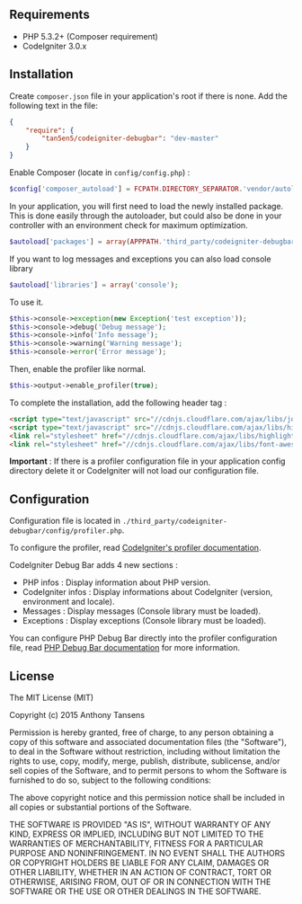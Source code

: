 ## Requirements

- PHP 5.3.2+ (Composer requirement)
- CodeIgniter 3.0.x

## Installation

Create `composer.json` file in your application's root if there is none. Add the following text in the file: 
```json
{
    "require": {
        "tan5en5/codeigniter-debugbar": "dev-master"
    }
}
```
Enable Composer (locate in `config/config.php`) :
```php
$config['composer_autoload'] = FCPATH.DIRECTORY_SEPARATOR.'vendor/autoload.php';
```
In your application, you will first need to load the newly installed package. This is  done easily through the autoloader, but could also be done in your controller with an environment check for maximum optimization. 
```php
$autoload['packages'] = array(APPPATH.'third_party/codeigniter-debugbar');
```
If you want to log messages and exceptions you can also load console library
```php
$autoload['libraries'] = array('console');
```
To use it.
```php
$this->console->exception(new Exception('test exception'));
$this->console->debug('Debug message');
$this->console->info('Info message');
$this->console->warning('Warning message');
$this->console->error('Error message');
```
Then, enable the profiler like normal.
```php
$this->output->enable_profiler(true);
```

To complete the installation, add the following header tag :
```html
<script type="text/javascript" src="//cdnjs.cloudflare.com/ajax/libs/jquery/2.1.3/jquery.min.js"></script>
<script type="text/javascript" src="//cdnjs.cloudflare.com/ajax/libs/highlight.js/8.5/highlight.min.js"></script>
<link rel="stylesheet" href="//cdnjs.cloudflare.com/ajax/libs/highlight.js/8.5/styles/github.min.css">
<link rel="stylesheet" href="//cdnjs.cloudflare.com/ajax/libs/font-awesome/4.3.0/css/font-awesome.min.css">
```

**Important** : If there is a profiler configuration file in your application config directory delete it or CodeIgniter will not load our configuration file.

## Configuration

Configuration file is located in `./third_party/codeigniter-debugbar/config/profiler.php`.

To configure the profiler, read [CodeIgniter's profiler documentation](http://www.codeigniter.com/userguide3/general/profiling.html).

CodeIgniter Debug Bar adds 4 new sections :

- PHP infos : Display information about PHP version.
- CodeIgniter infos : Display informations about CodeIgniter (version, environment and locale).
- Messages : Display messages (Console library must be loaded).
- Exceptions : Display exceptions (Console library must be loaded).

You can configure PHP Debug Bar directly into the profiler configuration file, read [PHP Debug Bar documentation](http://phpdebugbar.com/docs/rendering.html#rendering) for more information.

## License

The MIT License (MIT)

Copyright (c) 2015 Anthony Tansens

Permission is hereby granted, free of charge, to any person obtaining a copy
of this software and associated documentation files (the "Software"), to deal
in the Software without restriction, including without limitation the rights
to use, copy, modify, merge, publish, distribute, sublicense, and/or sell
copies of the Software, and to permit persons to whom the Software is
furnished to do so, subject to the following conditions:

The above copyright notice and this permission notice shall be included in
all copies or substantial portions of the Software.

THE SOFTWARE IS PROVIDED "AS IS", WITHOUT WARRANTY OF ANY KIND, EXPRESS OR
IMPLIED, INCLUDING BUT NOT LIMITED TO THE WARRANTIES OF MERCHANTABILITY,
FITNESS FOR A PARTICULAR PURPOSE AND NONINFRINGEMENT. IN NO EVENT SHALL THE
AUTHORS OR COPYRIGHT HOLDERS BE LIABLE FOR ANY CLAIM, DAMAGES OR OTHER
LIABILITY, WHETHER IN AN ACTION OF CONTRACT, TORT OR OTHERWISE, ARISING FROM,
OUT OF OR IN CONNECTION WITH THE SOFTWARE OR THE USE OR OTHER DEALINGS IN
THE SOFTWARE.
